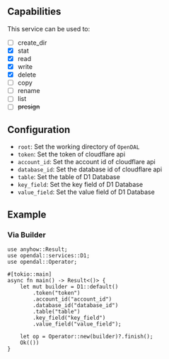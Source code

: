 ## Capabilities

This service can be used to:

- [ ] create_dir
- [x] stat
- [x] read
- [x] write
- [x] delete
- [ ] copy
- [ ] rename
- [ ] list
- [ ] ~~presign~~

## Configuration

- `root`: Set the working directory of `OpenDAL`
- `token`: Set the token of cloudflare api
- `account_id`: Set the account id of cloudflare api
- `database_id`: Set the database id of cloudflare api
- `table`: Set the table of D1 Database
- `key_field`: Set the key field of D1 Database
- `value_field`: Set the value field of D1 Database

## Example

### Via Builder

```rust,no_run
use anyhow::Result;
use opendal::services::D1;
use opendal::Operator;

#[tokio::main]
async fn main() -> Result<()> {
    let mut builder = D1::default()
        .token("token")
        .account_id("account_id")
        .database_id("database_id")
        .table("table")
        .key_field("key_field")
        .value_field("value_field");

    let op = Operator::new(builder)?.finish();
    Ok(())
}
```
